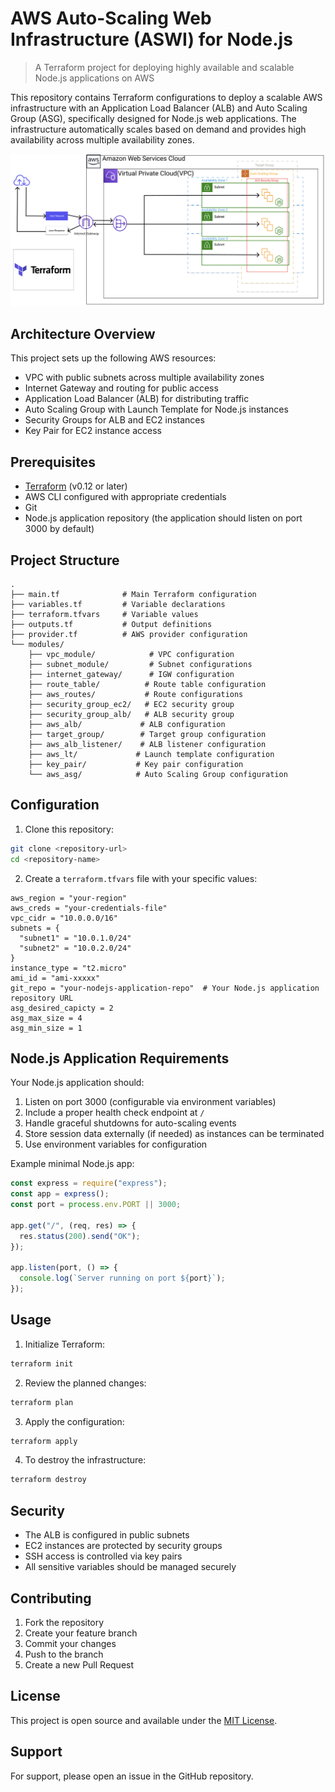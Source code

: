 # AWS Auto-Scaling Web Infrastructure (ASWI) for Node.js

> A Terraform project for deploying highly available and scalable Node.js applications on AWS

This repository contains Terraform configurations to deploy a scalable AWS infrastructure with an Application Load Balancer (ALB) and Auto Scaling Group (ASG), specifically designed for Node.js web applications. The infrastructure automatically scales based on demand and provides high availability across multiple availability zones.

![Infrastructure Diagram](Infrastructure.png)

## Architecture Overview

This project sets up the following AWS resources:

- VPC with public subnets across multiple availability zones
- Internet Gateway and routing for public access
- Application Load Balancer (ALB) for distributing traffic
- Auto Scaling Group with Launch Template for Node.js instances
- Security Groups for ALB and EC2 instances
- Key Pair for EC2 instance access

## Prerequisites

- [Terraform](https://www.terraform.io/downloads.html) (v0.12 or later)
- AWS CLI configured with appropriate credentials
- Git
- Node.js application repository (the application should listen on port 3000 by default)

## Project Structure

```
.
├── main.tf              # Main Terraform configuration
├── variables.tf         # Variable declarations
├── terraform.tfvars     # Variable values
├── outputs.tf           # Output definitions
├── provider.tf          # AWS provider configuration
└── modules/
    ├── vpc_module/            # VPC configuration
    ├── subnet_module/         # Subnet configurations
    ├── internet_gateway/      # IGW configuration
    ├── route_table/          # Route table configuration
    ├── aws_routes/           # Route configurations
    ├── security_group_ec2/   # EC2 security group
    ├── security_group_alb/   # ALB security group
    ├── aws_alb/             # ALB configuration
    ├── target_group/        # Target group configuration
    ├── aws_alb_listener/    # ALB listener configuration
    ├── aws_lt/             # Launch template configuration
    ├── key_pair/           # Key pair configuration
    └── aws_asg/            # Auto Scaling Group configuration
```

## Configuration

1. Clone this repository:

```bash
git clone <repository-url>
cd <repository-name>
```

2. Create a `terraform.tfvars` file with your specific values:

```hcl
aws_region = "your-region"
aws_creds = "your-credentials-file"
vpc_cidr = "10.0.0.0/16"
subnets = {
  "subnet1" = "10.0.1.0/24"
  "subnet2" = "10.0.2.0/24"
}
instance_type = "t2.micro"
ami_id = "ami-xxxxx"
git_repo = "your-nodejs-application-repo"  # Your Node.js application repository URL
asg_desired_capicty = 2
asg_max_size = 4
asg_min_size = 1
```

## Node.js Application Requirements

Your Node.js application should:

1. Listen on port 3000 (configurable via environment variables)
2. Include a proper health check endpoint at `/`
3. Handle graceful shutdowns for auto-scaling events
4. Store session data externally (if needed) as instances can be terminated
5. Use environment variables for configuration

Example minimal Node.js app:

```javascript
const express = require("express");
const app = express();
const port = process.env.PORT || 3000;

app.get("/", (req, res) => {
  res.status(200).send("OK");
});

app.listen(port, () => {
  console.log(`Server running on port ${port}`);
});
```

## Usage

1. Initialize Terraform:

```bash
terraform init
```

2. Review the planned changes:

```bash
terraform plan
```

3. Apply the configuration:

```bash
terraform apply
```

4. To destroy the infrastructure:

```bash
terraform destroy
```

## Security

- The ALB is configured in public subnets
- EC2 instances are protected by security groups
- SSH access is controlled via key pairs
- All sensitive variables should be managed securely

## Contributing

1. Fork the repository
2. Create your feature branch
3. Commit your changes
4. Push to the branch
5. Create a new Pull Request

## License

This project is open source and available under the [MIT License](LICENSE).

## Support

For support, please open an issue in the GitHub repository.

